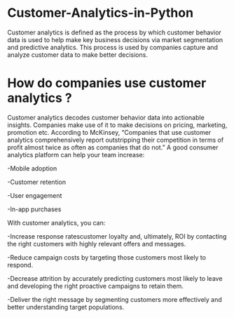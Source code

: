 # Customer-Analytics-in-Python

Customer analytics is defined as the process by which customer behavior data is used to help make key business decisions via market segmentation and predictive analytics. This process is used by companies capture and analyze customer data to make better decisions.

# How do companies use customer analytics ? 

Customer analytics decodes customer behavior data into actionable insights. Companies make use of it to make decisions on pricing, marketing, promotion etc.
According to McKinsey, “Companies that use customer analytics comprehensively report outstripping their competition in terms of profit almost twice as often as companies that do not.” A good consumer analytics platform can help your team increase:
 
 -Mobile adoption
 
 -Customer retention
 
 -User engagement
 
 -In-app purchases
 

With customer analytics, you can:

-Increase response ratescustomer loyalty and, ultimately, ROI by contacting the right customers with highly relevant offers and messages.

-Reduce campaign costs by targeting those customers most likely to respond.

-Decrease attrition by accurately predicting customers most likely to leave and developing the right proactive campaigns to retain them.

-Deliver the right message by segmenting customers more effectively and better understanding target populations.

